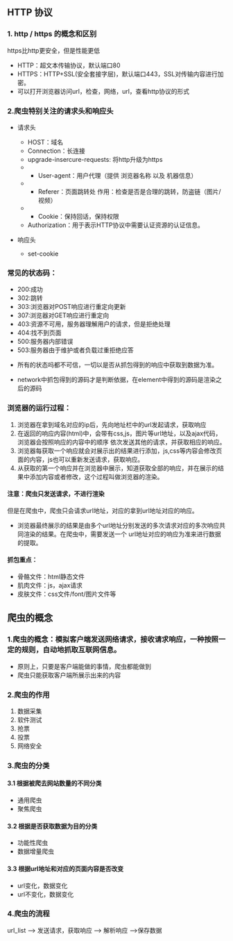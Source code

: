 ## HTTP 协议

### 1. http / https 的概念和区别
https比http更安全，但是性能更低
- HTTP：超文本传输协议，默认端口80
- HTTPS：HTTP+SSL(安全套接字层)，默认端口443，SSL对传输内容进行加密。
- 可以打开浏览器访问url，检查，网络，url，查看http协议的形式

### 2.爬虫特别关注的请求头和响应头
- 请求头
    - HOST：域名
    - Connection：长连接
    - upgrade-insercure-requests: 将http升级为https
    - * User-agent：用户代理（提供  浏览器名称 以及 机器信息）
    - * Referer：页面跳转处 作用：检查是否是合理的跳转，防盗链（图片/视频）
    - * Cookie：保持回话，保持权限
    - Authorization：用于表示HTTP协议中需要认证资源的认证信息。

- 响应头
    - set-cookie

### 常见的状态码：
- 200:成功
- 302:跳转
- 303:浏览器对POST响应进行重定向更新
- 307:浏览器对GET响应进行重定向
- 403:资源不可用，服务器理解用户的请求，但是拒绝处理
- 404:找不到页面
- 500:服务器内部错误
- 503:服务器由于维护或者负载过重拒绝应答

* 所有的状态吗都不可信，一切以是否从抓包得到的响应中获取到数据为准。

* network中抓包得到的源码才是判断依据，在element中得到的源码是渲染之后的源码 

### 浏览器的运行过程：
1. 浏览器在拿到域名对应的ip后，先向地址栏中的url发起请求，获取响应
2. 在返回的响应内容(html)中，会带有css,js，图片等url地址，以及ajax代码，浏览器会按照响应的内容中的顺序
依次发送其他的请求，并获取相应的响应。
3. 浏览器每获取一个响应就会对展示出的结果进行添加，js,css等内容会修改页面的内容，js也可以重新发送请求，获取响应。
4. 从获取的第一个响应并在浏览器中展示，知道获取全部的响应，并在展示的结果中添加内容或者修改，这个过程叫做浏览器的渲染。

#### 注意：爬虫只发送请求，不进行渲染
但是在爬虫中，爬虫只会请求url地址，对应的拿到url地址对应的响应。
- 浏览器最终展示的结果是由多个url地址分别发送的多次请求对应的多次响应共同渲染的结果。在爬虫中，需要发送一个
url地址对应的响应为准来进行数据的提取。

#### 抓包重点：
- 骨骼文件：html静态文件
- 肌肉文件：js，ajax请求
- 皮肤文件：css文件/font/图片文件等







## 爬虫的概念

### 1.爬虫的概念：模拟客户端发送网络请求，接收请求响应，一种按照一定的规则，自动地抓取互联网信息。

- 原则上，只要是客户端能做的事情，爬虫都能做到
- 爬虫只能获取客户端所展示出来的内容
### 2.爬虫的作用

1. 数据采集
2. 软件测试
3. 抢票
4. 投票
5. 网络安全

### 3.爬虫的分类
#### 3.1 根据被爬去网站数量的不同分类
- 通用爬虫
- 聚焦爬虫
#### 3.2 根据是否获取数据为目的分类
- 功能性爬虫
- 数据增量爬虫
#### 3.3 根据url地址和对应的页面内容是否改变
- url变化，数据变化
- url不变化，数据变化

### 4.爬虫的流程

url_list  --> 发送请求，获取响应  --> 解析响应  -->保存数据

###



